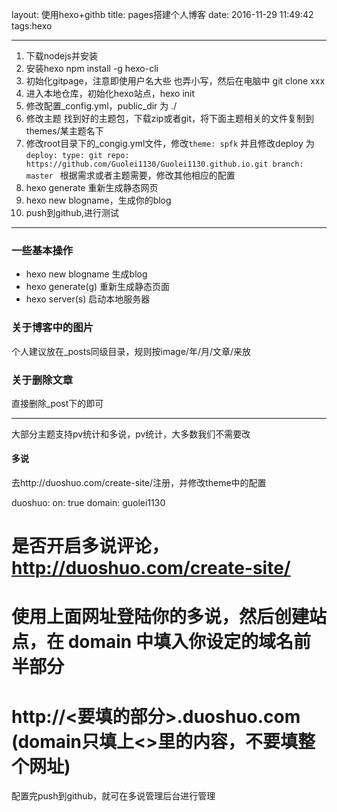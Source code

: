 layout: 使用hexo+githb
title: pages搭建个人博客
date: 2016-11-29 11:49:42
tags:hexo

---


1. 下载nodejs并安装
2. 安装hexo npm install -g hexo-cli
3. 初始化gitpage，注意即使用户名大些 也弄小写，然后在电脑中 git clone xxx
4. 进入本地仓库，初始化hexo站点，hexo init
5. 修改配置_config.yml，public_dir 为 ./
6. 修改主题 找到好的主题包，下载zip或者git，将下面主题相关的文件复制到themes/某主题名下
7. 修改root目录下的_congig.yml文件，修改```theme: spfk``` 并且修改deploy 为 ```deploy:
  type: git
  repo: https://github.com/Guolei1130/Guolei1130.github.io.git
  branch: master ```
根据需求或者主题需要，修改其他相应的配置
8. hexo generate 重新生成静态网页
9. hexo new blogname，生成你的blog
10. push到github,进行测试

_ _ _

### 一些基本操作

* hexo new blogname 生成blog
* hexo generate(g)  重新生成静态页面
* hexo server(s)  启动本地服务器

### 关于博客中的图片

个人建议放在_posts同级目录，规则按image/年/月/文章/来放

### 关于删除文章

直接删除_post下的即可

___ 

大部分主题支持pv统计和多说，pv统计，大多数我们不需要改

#### 多说

去http://duoshuo.com/create-site/注册，并修改theme中的配置

>
duoshuo: 
  on: true
  domain: guolei1130
  # 是否开启多说评论，http://duoshuo.com/create-site/
  # 使用上面网址登陆你的多说，然后创建站点，在 domain 中填入你设定的域名前半部分
  # http://<要填的部分>.duoshuo.com (domain只填上<>里的内容，不要填整个网址)
  

配置完push到github，就可在多说管理后台进行管理
